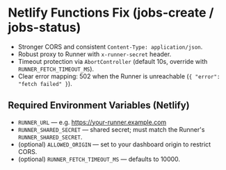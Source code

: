 
# Netlify Functions Fix (jobs-create / jobs-status)

- Stronger CORS and consistent `Content-Type: application/json`.
- Robust proxy to Runner with `x-runner-secret` header.
- Timeout protection via `AbortController` (default 10s, override with `RUNNER_FETCH_TIMEOUT_MS`).
- Clear error mapping: 502 when the Runner is unreachable (`{ "error": "fetch failed" }`).

## Required Environment Variables (Netlify)
- `RUNNER_URL` — e.g. https://your-runner.example.com
- `RUNNER_SHARED_SECRET` — shared secret; must match the Runner's `RUNNER_SHARED_SECRET`.
- (optional) `ALLOWED_ORIGIN` — set to your dashboard origin to restrict CORS.
- (optional) `RUNNER_FETCH_TIMEOUT_MS` — defaults to 10000.

